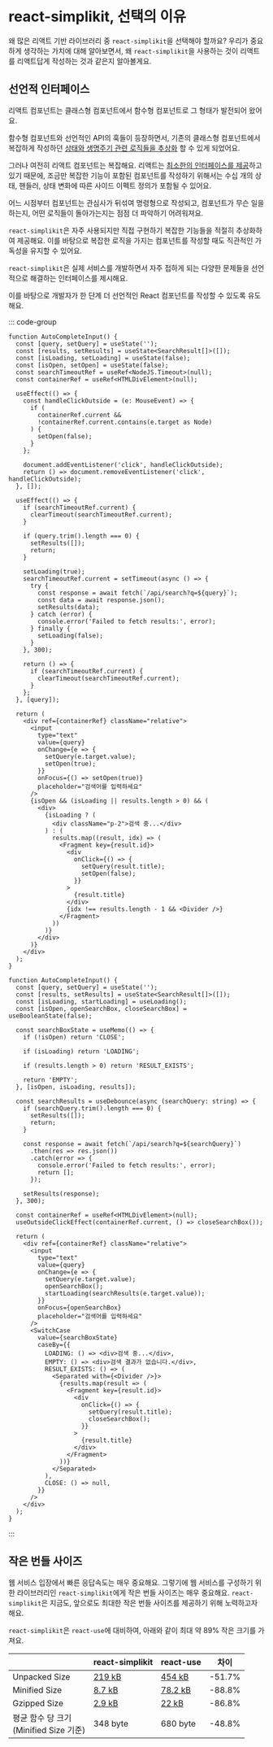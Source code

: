 # react-simplikit, 선택의 이유

왜 많은 리액트 기반 라이브러리 중 `react-simplikit`을 선택해야 할까요? 우리가 중요하게 생각하는 가치에 대해 알아보면서, 왜 `react-simplikit`을 사용하는 것이 리액트를 리액트답게 작성하는 것과 같은지 알아볼게요.

## 선언적 인터페이스

리액트 컴포넌트는 클래스형 컴포넌트에서 함수형 컴포넌트로 그 형태가 발전되어 왔어요.

함수형 컴포넌트와 선언적인 API의 훅들이 등장하면서, 기존의 클래스형 컴포넌트에서 복잡하게 작성하던 [상태와 생명주기 관련 로직들을 추상화](https://ko.legacy.reactjs.org/docs/hooks-intro.html#ts-hard-to-reuse-stateful-logic-between-components) 할 수 있게 되었어요.

그러나 여전히 리액트 컴포넌트는 복잡해요. 리액트는 [최소한의 인터페이스를 제공](https://ko.legacy.reactjs.org/docs/design-principles.html#common-abstraction)하고 있기 때문에, 조금만 복잡한 기능이 포함된 컴포넌트를 작성하기 위해서는 수십 개의 상태, 핸들러, 상태 변화에 따른 사이드 이펙트 정의가 포함될 수 있어요.

어느 시점부터 컴포넌트는 관심사가 뒤섞여 명령형으로 작성되고, 컴포넌트가 무슨 일을 하는지, 어떤 로직들이 돌아가는지는 점점 더 파악하기 어려워져요.

`react-simplikit`은 자주 사용되지만 직접 구현하기 복잡한 기능들을 적절히 추상화하여 제공해요. 이를 바탕으로 복잡한 로직을 가지는 컴포넌트를 작성할 때도 직관적인 가독성을 유지할 수 있어요.

`react-simplikit`은 실제 서비스를 개발하면서 자주 접하게 되는 다양한 문제들을 선언적으로 해결하는 인터페이스를 제시해요.

이를 바탕으로 개발자가 한 단계 더 선언적인 React 컴포넌트를 작성할 수 있도록 유도해요.

::: code-group

```tsx [without-react-simplikit.tsx]
function AutoCompleteInput() {
  const [query, setQuery] = useState('');
  const [results, setResults] = useState<SearchResult[]>([]);
  const [isLoading, setLoading] = useState(false);
  const [isOpen, setOpen] = useState(false);
  const searchTimeoutRef = useRef<NodeJS.Timeout>(null);
  const containerRef = useRef<HTMLDivElement>(null);

  useEffect(() => {
    const handleClickOutside = (e: MouseEvent) => {
      if (
        containerRef.current &&
        !containerRef.current.contains(e.target as Node)
      ) {
        setOpen(false);
      }
    };

    document.addEventListener('click', handleClickOutside);
    return () => document.removeEventListener('click', handleClickOutside);
  }, []);

  useEffect(() => {
    if (searchTimeoutRef.current) {
      clearTimeout(searchTimeoutRef.current);
    }

    if (query.trim().length === 0) {
      setResults([]);
      return;
    }

    setLoading(true);
    searchTimeoutRef.current = setTimeout(async () => {
      try {
        const response = await fetch(`/api/search?q=${query}`);
        const data = await response.json();
        setResults(data);
      } catch (error) {
        console.error('Failed to fetch results:', error);
      } finally {
        setLoading(false);
      }
    }, 300);

    return () => {
      if (searchTimeoutRef.current) {
        clearTimeout(searchTimeoutRef.current);
      }
    };
  }, [query]);

  return (
    <div ref={containerRef} className="relative">
      <input
        type="text"
        value={query}
        onChange={e => {
          setQuery(e.target.value);
          setOpen(true);
        }}
        onFocus={() => setOpen(true)}
        placeholder="검색어를 입력하세요"
      />
      {isOpen && (isLoading || results.length > 0) && (
        <div>
          {isLoading ? (
            <div className="p-2">검색 중...</div>
          ) : (
            results.map((result, idx) => (
              <Fragment key={result.id}>
                <div
                  onClick={() => {
                    setQuery(result.title);
                    setOpen(false);
                  }}
                >
                  {result.title}
                </div>
                {idx !== results.length - 1 && <Divider />}
              </Fragment>
            ))
          )}
        </div>
      )}
    </div>
  );
}
```

```tsx [with-react-simplikit.tsx]
function AutoCompleteInput() {
  const [query, setQuery] = useState('');
  const [results, setResults] = useState<SearchResult[]>([]);
  const [isLoading, startLoading] = useLoading();
  const [isOpen, openSearchBox, closeSearchBox] = useBooleanState(false);

  const searchBoxState = useMemo(() => {
    if (!isOpen) return 'CLOSE';

    if (isLoading) return 'LOADING';

    if (results.length > 0) return 'RESULT_EXISTS';

    return 'EMPTY';
  }, [isOpen, isLoading, results]);

  const searchResults = useDebounce(async (searchQuery: string) => {
    if (searchQuery.trim().length === 0) {
      setResults([]);
      return;
    }

    const response = await fetch(`/api/search?q=${searchQuery}`)
      .then(res => res.json())
      .catch(error => {
        console.error('Failed to fetch results:', error);
        return [];
      });

    setResults(response);
  }, 300);

  const containerRef = useRef<HTMLDivElement>(null);
  useOutsideClickEffect(containerRef.current, () => closeSearchBox());

  return (
    <div ref={containerRef} className="relative">
      <input
        type="text"
        value={query}
        onChange={e => {
          setQuery(e.target.value);
          openSearchBox();
          startLoading(searchResults(e.target.value));
        }}
        onFocus={openSearchBox}
        placeholder="검색어를 입력하세요"
      />
      <SwitchCase
        value={searchBoxState}
        caseBy={{
          LOADING: () => <div>검색 중...</div>,
          EMPTY: () => <div>검색 결과가 없습니다.</div>,
          RESULT_EXISTS: () => (
            <Separated with={<Divider />}>
              {results.map(result => (
                <Fragment key={result.id}>
                  <div
                    onClick={() => {
                      setQuery(result.title);
                      closeSearchBox();
                    }}
                  >
                    {result.title}
                  </div>
                </Fragment>
              ))}
            </Separated>
          ),
          CLOSE: () => null,
        }}
      />
    </div>
  );
}
```

:::

## 작은 번들 사이즈

웹 서비스 입장에서 빠른 응답속도는 매우 중요해요. 그렇기에 웹 서비스를 구성하기 위한 라이브러리인 `react-simplikit`에게 작은 번들 사이즈는 매우 중요해요. `react-simplikit`은 지금도, 앞으로도 최대한 작은 번들 사이즈를 제공하기 위해 노력하고자 해요.

`react-simplikit`은 `react-use`에 대비하여, 아래와 같이 최대 약 89% 작은 크기를 가져요.

|                                            | react-simplikit                                                  | react-use                                                    | 차이   |
| ------------------------------------------ | ---------------------------------------------------------------- | ------------------------------------------------------------ | ------ |
| Unpacked Size                              | [219 kB](https://www.npmjs.com/package/react-simplikit)          | [454 kB](https://www.npmjs.com/package/react-use)            | -51.7% |
| Minified Size                              | [8.7 kB](https://bundlephobia.com/package/react-simplikit@0.0.7) | [78.2 kB](https://bundlephobia.com/package/react-use@17.6.0) | -88.8% |
| Gzipped Size                               | [2.9 kB](https://bundlephobia.com/package/react-simplikit@0.0.7) | [22 kB](https://bundlephobia.com/package/react-use@17.6.0)   | -86.8% |
| 평균 함수 당 크기<br/>(Minified Size 기준) | 348 byte                                                         | 680 byte                                                     | -48.8% |
